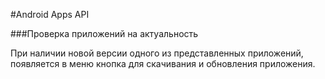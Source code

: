 #Android Apps API

###Проверка приложений на актуальность

При наличии новой версии одного из представленных приложений, появляется в меню кнопка для скачивания и обновления приложения.

